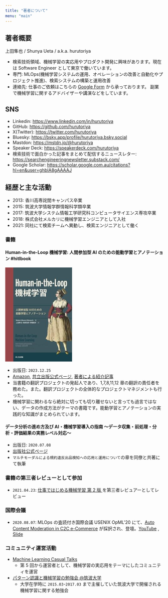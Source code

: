 ```yaml
---
title: "著者について"
menu: "main"
---
```


## 著者概要

上田隼也 / Shunya Ueta / a.k.a. hurutoriya

- 検索技術領域、機械学習の実応用やプロダクト開発に興味があります。現在は Software Engineer として東京で働いています。
- 専門: MLOps(機械学習システムの運用、オペレーションの改善と自動化やプロジェクト推進)、検索システムの構築と運用改善
- 連絡先: 仕事のご依頼はこちらの [Google Form](https://forms.gle/u4By33EpvdUoGbhTA) から承っております。
  副業で機械学習に関するアドバイザーや講演などをしています。

## SNS

- Linkedin: https://www.linkedin.com/in/hurutoriya
- GitHub: https://github.com/hurutoriya
- X(Twitter): https://twitter.com/hurutoriya
- Bluesky: https://bsky.app/profile/hurutoriya.bsky.social
- Mastdon: https://mstdn.jp/@hurutoriya
- Speaker Deck: https://speakerdeck.com/hurutoriya
- 検索技術で面白かった記事をまとめて配信するニュースレター: https://searchengineeringnewsletter.substack.com/
- Google Scholar: https://scholar.google.com.au/citations?hl=en&user=ghbIA8gAAAAJ

## 経歴と主な活動

- 2013: 香川高専詫間キャンパス卒業
- 2015: 筑波大学情報学群情報科学類卒業
- 2017: 筑波大学システム情報工学研究科コンピュータサイエンス専攻卒業
- 2018: 株式会社メルカリに機械学習エンジニアとして入社
- 2021: 同社にて検索チームへ異動し、検索エンジニアとして働く

### 書籍

#### Human-in-the-Loop 機械学習: 人間参加型 AI のための能動学習とアノテーション #hitlbook

[![Human-in-the-Loop 機械学習: 人間参加型 AI のための能動学習とアノテーション](/images/hitlbook-cover.jpg)](https://amzn.to/47u5tFz)

- 出版日: `2023.12.25`
- [Amazon](https://amzn.to/47u5tFz), [共立出版公式ページ](https://www.kyoritsu-pub.co.jp/book/b10039888.html), [著者による紹介記事](/posts/2023-11-14-2336/)
- 当書籍の翻訳プロジェクトの発起人であり、1,7,8,11,12 章の翻訳の責任者を務めた。また。翻訳プロジェクトの全体的なプロジェクトマネジメントも行った。
- 機械学習に関わるなら絶対に切っても切り離せないと言っても過言ではない、データの作成方法がテーマの書籍です。能動学習とアノテーションの実践的な知識がまとめられています。

#### データ分析の進め方及び AI・機械学習導入の指南 ～データ収集・前処理・分析・評価結果の実務レベル対応～

- 出版日: `2020.07.08`
- [出版社公式ページ](https://johokiko.co.jp/publishing/BC200701.php)
- `マルチモーダルによる規約違反出品検知への応用と運用について`の章を同僚と共著にて執筆

### 書籍の第三者レビューとして参加

- `2021.04.23`: [仕事ではじめる機械学習 第 2 版 ](https://amzn.to/3RtVTgy) を第三者レビュアーとしてレビュー

### 国際会議

- `2020.08.07`: MLOps の査読付き国際会議 USENIX OpML'20 にて、[Auto Content Moderation in C2C e-Commerce](https://www.usenix.org/conference/opml20/presentation/ueta) が採択され、登壇。[YouTube](https://www.youtube.com/watch?v=_rvEcH_zyt4)
  , [Slide](https://speakerdeck.com/hurutoriya/auto-content-moderation-in-c2c-e-commerce-at-opml20)

### コミュニティ運営活動

- [Machine Learning Casual Talks](https://mlct.connpass.com/)
  - 第 5 回から運営者として、機械学習の実応用をテーマにしたコミュニティを運営
- [パターン認識と機械学習の勉強会 @筑波大学](https://cs-cafe.connpass.com/)
  - 大学在学時に `2015.03`-`2017.03` まで主催していた筑波大学で開催される機械学習に関する勉強会

